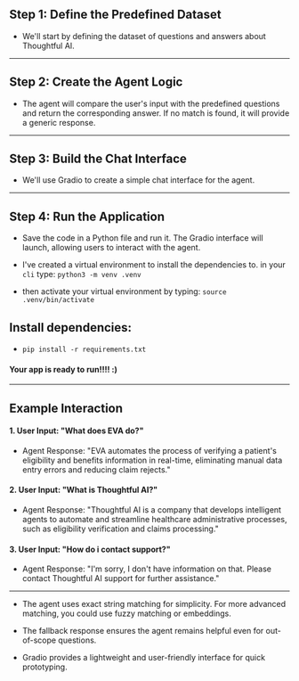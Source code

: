 ## Step 1: Define the Predefined Dataset
- We'll start by defining the dataset of questions and answers about Thoughtful AI.

***

## Step 2: Create the Agent Logic
- The agent will compare the user's input with the predefined questions and return the corresponding answer. If no match is found, it will provide a generic response.

***

## Step 3: Build the Chat Interface
- We'll use Gradio to create a simple chat interface for the agent.

***

## Step 4: Run the Application
- Save the code in a Python file and run it. The Gradio interface will launch, allowing users to interact with the agent.

- I've created a virtual environment to install the dependencies to.
in your `cli` type:
`python3 -m venv .venv`

- then activate your virtual environment by typing:
`source .venv/bin/activate`

## Install dependencies:
- `pip install -r requirements.txt`

#### Your app is ready to run!!!! :)

***

## Example Interaction

#### 1. User Input: "What does EVA do?"
  - Agent Response: "EVA automates the process of verifying a patient's eligibility and benefits information in real-time, eliminating manual data entry errors and reducing claim rejects."

#### 2. User Input: "What is Thoughtful AI?"
  - Agent Response: "Thoughtful AI is a company that develops intelligent agents to automate and streamline healthcare administrative processes, such as eligibility verification and claims processing."

#### 3. User Input: "How do i contact support?"
  - Agent Response: "I'm sorry, I don't have information on that. Please contact Thoughtful AI support for further assistance."

***

* The agent uses exact string matching for simplicity. For more advanced matching, you could use fuzzy matching or embeddings.

* The fallback response ensures the agent remains helpful even for out-of-scope questions.

* Gradio provides a lightweight and user-friendly interface for quick prototyping.